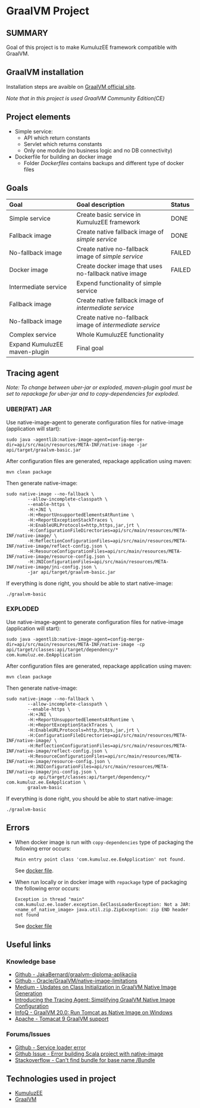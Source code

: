 # GraalVM Project

## SUMMARY
Goal of this project is to make KumuluzEE framework compatible with GraalVM.

## GraalVM installation
Installation steps are avaible on [GraalVM official site](https://www.graalvm.org/docs/getting-started/#install-graalvm).

*Note that in this project is used GraalVM Community Edition(CE)*

## Project elements
+ Simple service:
  + API which return constants
  + Servlet which returns constants
  + Only one module (no business logic and no DB connectivity)
+ Dockerfile for building an docker image
  + Folder *Dockerfiles* contains backups and different type of docker files

## Goals
| Goal | Goal description | Status |
| :--- | :--------------- | :----- |
| Simple service | Create basic service in KumuluzEE framework | DONE |
| Fallback image | Create native fallback image of *simple service* | DONE |
| No-fallback image | Create native no-fallback image of *simple service* | FAILED |
| Docker image | Create docker image that uses no-fallback native image | FAILED |
| Intermediate service | Expend functionality of simple service | |
| Fallback image | Create native fallback image of *intermediate service* | |
| No-fallback image | Create native no-fallback image of *intermediate service* | |
| Complex service | Whole KumuluzEE functionality | |
| Expand KumuluzEE maven-plugin| Final goal | |

## Tracing agent

*Note: To change between uber-jar or exploded, maven-plugin goal must be set to repackage for uber-jar and to copy-dependencies for exploded.*

### UBER(FAT) JAR

Use native-image-agent to generate configuration files for native-image (application will start):

```
sudo java -agentlib:native-image-agent=config-merge-dir=api/src/main/resources/META-INF/native-image -jar api/target/graalvm-basic.jar 
```

After configuration files are generated, repackage application using maven:
```
mvn clean package 
```

Then generate native-image:
```
sudo native-image --no-fallback \
        --allow-incomplete-classpath \ 
        --enable-https \
        -H:+JNI \
        -H:+ReportUnsupportedElementsAtRuntime \
        -H:+ReportExceptionStackTraces \
        -H:EnableURLProtocols=http,https,jar,jrt \
        -H:ConfigurationFileDirectories=api/src/main/resources/META-INF/native-image/ \
        -H:ReflectionConfigurationFiles=api/src/main/resources/META-INF/native-image/reflect-config.json \
        -H:ResourceConfigurationFiles=api/src/main/resources/META-INF/native-image/resource-config.json \
        -H:JNIConfigurationFiles=api/src/main/resources/META-INF/native-image/jni-config.json \
        -jar api/target/graalvm-basic.jar
```

If everything is done right, you should be able to start native-image:
```
./graalvm-basic 
```

### EXPLODED 


Use native-image-agent to generate configuration files for native-image (application will start):

```
sudo java -agentlib:native-image-agent=config-merge-dir=api/src/main/resources/META-INF/native-image -cp api/target/classes:api/target/dependency/* com.kumuluz.ee.EeApplication
```

After configuration files are generated, repackage application using maven:
```
mvn clean package 
```

Then generate native-image:
```
sudo native-image --no-fallback \
        --allow-incomplete-classpath \ 
        --enable-https \
        -H:+JNI \
        -H:+ReportUnsupportedElementsAtRuntime \
        -H:+ReportExceptionStackTraces \
        -H:EnableURLProtocols=http,https,jar,jrt \
        -H:ConfigurationFileDirectories=api/src/main/resources/META-INF/native-image/ \
        -H:ReflectionConfigurationFiles=api/src/main/resources/META-INF/native-image/reflect-config.json \
        -H:ResourceConfigurationFiles=api/src/main/resources/META-INF/native-image/resource-config.json \
        -H:JNIConfigurationFiles=api/src/main/resources/META-INF/native-image/jni-config.json \
        -cp api/target/classes:api/target/dependency/* com.kumuluz.ee.EeApplication \
        graalvm-basic
```

If everything is done right, you should be able to start native-image:
```
./graalvm-basic 
```

## Errors
+ When docker image is run with ```copy-dependencies``` type of packaging the following error occurs:
  ```
  Main entry point class 'com.kumuluz.ee.EeApplication' not found.
  ```
  See [docker file](Dockerfiles/Dockerfile_cp).

+ When run locally or in docker image with ```repackage``` type of packaging the following error occurs:
  ```
  Exception in thread "main" com.kumuluz.ee.loader.exception.EeClassLoaderException: Not a JAR: <name_of_native_image> java.util.zip.ZipException: zip END header not found
  ```
  See [docker file](Dockerfiles/Dockerfile_jar_compiles)
 
## Useful links

### Knowledge base
+ [Github - JakaBernard/graalvm-diploma-aplikacija](https://github.com/JakaBernard/graalvm-diploma-aplikacija)
+ [Github - Oracle/GraalVM/native-image-limitations](https://github.com/oracle/graal/blob/master/substratevm/LIMITATIONS.md)
+ [Medium - Updates on Class Initialization in GraalVM Native Image Generation](https://medium.com/graalvm/updates-on-class-initialization-in-graalvm-native-image-generation-c61faca461f7)
+ [Introducing the Tracing Agent: Simplifying GraalVM Native Image Configuration](https://medium.com/graalvm/introducing-the-tracing-agent-simplifying-graalvm-native-image-configuration-c3b56c486271)
+ [InfoQ - GraalVM 20.0: Run Tomcat as Native Image on Windows](https://www.infoq.com/news/2020/03/graalvm-20-tomcat-native-windows/)
+ [Apache - Tomacat 9 GraalVM support](https://ci.apache.org/projects/tomcat/tomcat9/docs/graal.html)

### Forums/Issues
+ [Github - Service loader error](https://github.com/cstancu/native-image-service-loader-demo/blob/master/reflection_config.json)
+ [Github Issue - Error building Scala project with native-image](https://github.com/oracle/graal/issues/1505)
+ [Stackoverflow - Can't find bundle for base name /Bundle](https://stackoverflow.com/questions/12986234/cant-find-bundle-for-base-name-bundle-locale-en-us/48726842)

## Technologies used in project
+ [KumuluzEE](https://ee.kumuluz.com/)
+ [GraalVM](https://www.graalvm.org/)

  
